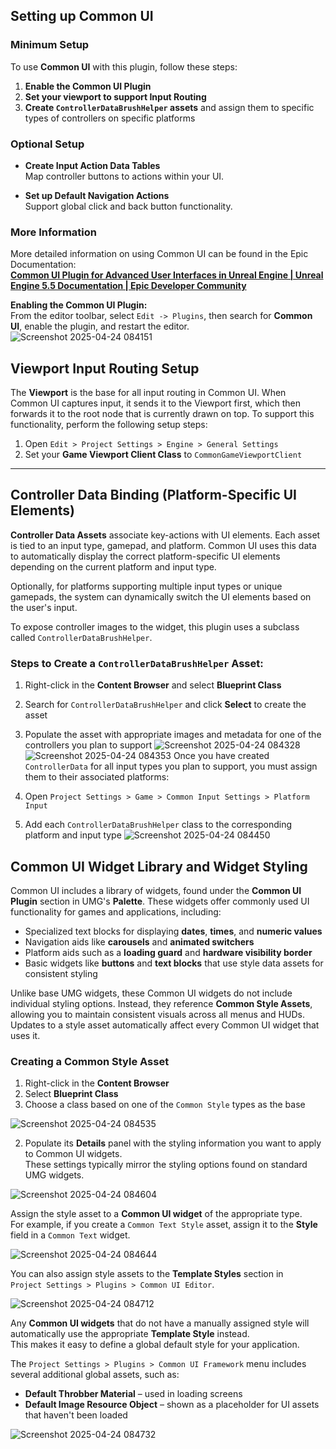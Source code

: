 ## Setting up Common UI

### Minimum Setup

To use **Common UI** with this plugin, follow these steps:

1. **Enable the Common UI Plugin**  
2. **Set your viewport to support Input Routing**
3. **Create `ControllerDataBrushHelper` assets** and assign them to specific types of controllers on specific platforms

### Optional Setup

- **Create Input Action Data Tables**  
  Map controller buttons to actions within your UI.

- **Set up Default Navigation Actions**  
  Support global click and back button functionality.

### More Information

More detailed information on using Common UI can be found in the Epic Documentation:  
**[Common UI Plugin for Advanced User Interfaces in Unreal Engine | Unreal Engine 5.5 Documentation | Epic Developer Community](https://dev.epicgames.com/documentation/en-us/unreal-engine/common-ui-plugin-for-advanced-user-interfaces-in-unreal-engine)**

**Enabling the Common UI Plugin:**  
From the editor toolbar, select `Edit -> Plugins`, then search for **Common UI**, enable the plugin, and restart the editor.
![Screenshot 2025-04-24 084151](https://github.com/user-attachments/assets/8279ec6f-cbf7-4c9a-8816-c8c3b8a8ff73)
## Viewport Input Routing Setup

The **Viewport** is the base for all input routing in Common UI. When Common UI captures input, it sends it to the Viewport first, which then forwards it to the root node that is currently drawn on top. To support this functionality, perform the following setup steps:

1. Open `Edit > Project Settings > Engine > General Settings`
2. Set your **Game Viewport Client Class** to `CommonGameViewportClient`

---

## Controller Data Binding (Platform-Specific UI Elements)

**Controller Data Assets** associate key-actions with UI elements. Each asset is tied to an input type, gamepad, and platform. Common UI uses this data to automatically display the correct platform-specific UI elements depending on the current platform and input type.

Optionally, for platforms supporting multiple input types or unique gamepads, the system can dynamically switch the UI elements based on the user's input.

To expose controller images to the widget, this plugin uses a subclass called `ControllerDataBrushHelper`.

### Steps to Create a `ControllerDataBrushHelper` Asset:

1. Right-click in the **Content Browser** and select **Blueprint Class**
2. Search for `ControllerDataBrushHelper` and click **Select** to create the asset
3. Populate the asset with appropriate images and metadata for one of the controllers you plan to support
![Screenshot 2025-04-24 084328](https://github.com/user-attachments/assets/f6d37707-83f4-49d3-89e7-e5319712cfe8)
![Screenshot 2025-04-24 084353](https://github.com/user-attachments/assets/7b2a103e-c8dc-4210-8b18-6da07ed4f3c8)
Once you have created `ControllerData` for all input types you plan to support, you must assign them to their associated platforms:

1. Open `Project Settings > Game > Common Input Settings > Platform Input`
2. Add each `ControllerDataBrushHelper` class to the corresponding platform and input type
![Screenshot 2025-04-24 084450](https://github.com/user-attachments/assets/a2060fbe-79f5-4bbe-8476-cbaa8f79a07f)
## Common UI Widget Library and Widget Styling

Common UI includes a library of widgets, found under the **Common UI Plugin** section in UMG's **Palette**. These widgets offer commonly used UI functionality for games and applications, including:

- Specialized text blocks for displaying **dates**, **times**, and **numeric values**
- Navigation aids like **carousels** and **animated switchers**
- Platform aids such as a **loading guard** and **hardware visibility border**
- Basic widgets like **buttons** and **text blocks** that use style data assets for consistent styling

Unlike base UMG widgets, these Common UI widgets do not include individual styling options. Instead, they reference **Common Style Assets**, allowing you to maintain consistent visuals across all menus and HUDs. Updates to a style asset automatically affect every Common UI widget that uses it.

### Creating a Common Style Asset

1. Right-click in the **Content Browser**
2. Select **Blueprint Class**
3. Choose a class based on one of the `Common Style` types as the base


![Screenshot 2025-04-24 084535](https://github.com/user-attachments/assets/5969bec7-6da1-4082-849d-31dcc655327b)

2. Populate its **Details** panel with the styling information you want to apply to Common UI widgets.  
   These settings typically mirror the styling options found on standard UMG widgets.

![Screenshot 2025-04-24 084604](https://github.com/user-attachments/assets/70a58366-f36a-4414-b5ae-0c3ce7e6c125)

 Assign the style asset to a **Common UI widget** of the appropriate type.  
   For example, if you create a `Common Text Style` asset, assign it to the **Style** field in a `Common Text` widget.

   
![Screenshot 2025-04-24 084644](https://github.com/user-attachments/assets/b92fdba2-d1e4-482e-8baf-acccc644a6dd)

You can also assign style assets to the **Template Styles** section in  
`Project Settings > Plugins > Common UI Editor`.


![Screenshot 2025-04-24 084712](https://github.com/user-attachments/assets/fde9003b-9a9e-4865-9621-9c26d29110cb)

Any **Common UI widgets** that do not have a manually assigned style will automatically use the appropriate **Template Style** instead.  
This makes it easy to define a global default style for your application.

The `Project Settings > Plugins > Common UI Framework` menu includes several additional global assets, such as:

- **Default Throbber Material** – used in loading screens
- **Default Image Resource Object** – shown as a placeholder for UI assets that haven't been loaded

![Screenshot 2025-04-24 084732](https://github.com/user-attachments/assets/a3dc2ae4-42f1-4427-9bf8-3448af3d5cfb)


